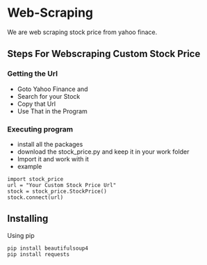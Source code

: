 # Web-Scraping
We are web scraping stock price from yahoo finace.

## Steps For Webscraping Custom Stock Price
### Getting the Url
*  Goto Yahoo Finance and 
*  Search for your Stock 
*  Copy that Url
*  Use That in the Program

### Executing program

* install all the packages
* download the stock_price.py and keep it in your work folder
* Import it and work with it
* example 
```
import stock_price
url = "Your Custom Stock Price Url"
stock = stock_price.StockPrice()
stock.connect(url)
```


## Installing
Using pip
```
pip install beautifulsoup4
pip install requests
```


